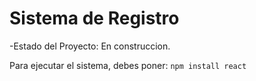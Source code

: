 <h1>Sistema de Registro</h1>

-Estado del Proyecto: En construccion.

Para ejecutar el sistema, debes poner:
```npm install react```
